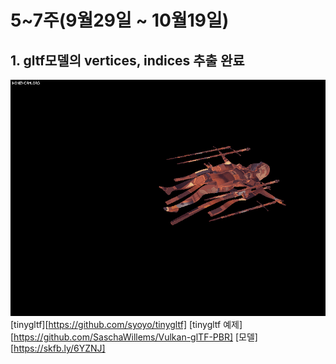 # 5~7주(9월29일 ~ 10월19일)
## 1. gltf모델의 vertices, indices 추출 완료
![result-1](1.gif)
[tinygltf][https://github.com/syoyo/tinygltf]
[tinygltf 예제][https://github.com/SaschaWillems/Vulkan-glTF-PBR]
[모델][https://skfb.ly/6YZNJ]

